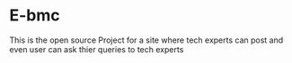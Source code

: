 # E-bmc
This is the open source Project for a site where tech experts can post  and even user can ask thier queries to tech experts

